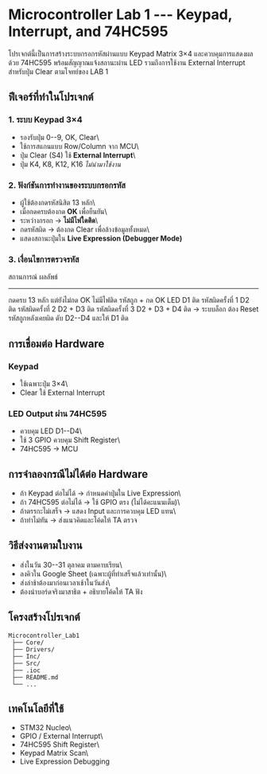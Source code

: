 # Microcontroller Lab 1 --- Keypad, Interrupt, and 74HC595

โปรเจกต์นี้เป็นการสร้างระบบกรอกรหัสผ่านแบบ Keypad Matrix 3×4
และควบคุมการแสดงผลด้วย 74HC595 พร้อมสัญญาณแจ้งสถานะผ่าน LED
รวมถึงการใช้งาน External Interrupt สำหรับปุ่ม Clear ตามโจทย์ของ LAB 1

##  ฟีเจอร์ที่ทำในโปรเจกต์

### 1. ระบบ Keypad 3×4

-   รองรับปุ่ม 0--9, OK, Clear\
-   ใช้การสแกนแบบ Row/Column จาก MCU\
-   ปุ่ม Clear (S4) ใช้ **External Interrupt**\
-   ปุ่ม K4, K8, K12, K16 *ไม่นำมาใช้งาน*

### 2. ฟังก์ชันการทำงานของระบบกรอกรหัส

-   ผู้ใช้ต้องกดรหัสนิสิต 13 หลัก\
-   เมื่อกดครบต้องกด **OK** เพื่อยืนยัน\
-   ระหว่างกรอก → **ไม่มีไฟใดติด**\
-   กดรหัสผิด → ต้องกด Clear เพื่อล้างข้อมูลทั้งหมด\
-   แสดงสถานะปุ่มใน **Live Expression (Debugger Mode)**

### 3. เงื่อนไขการตรวจรหัส

  สถานการณ์                      ผลลัพธ์
  ------------------------------ ----------------------------------------
  กดครบ 13 หลัก แต่ยังไม่กด OK   ไม่มีไฟติด
  รหัสถูก + กด OK                LED D1 ติด
  รหัสผิดครั้งที่ 1              D2 ติด
  รหัสผิดครั้งที่ 2              D2 + D3 ติด
  รหัสผิดครั้งที่ 3              D2 + D3 + D4 ติด → ระบบล็อก ต้อง Reset
  รหัสถูกหลังเคยผิด              ดับ D2--D4 และให้ D1 ติด

##  การเชื่อมต่อ Hardware

### Keypad

-   ใช้เฉพาะปุ่ม 3×4\
-   Clear ใช้ External Interrupt

### LED Output ผ่าน 74HC595

-   ควบคุม LED D1--D4\
-   ใช้ 3 GPIO ควบคุม Shift Register\
-   74HC595 → MCU

##  การจำลองกรณีไม่ได้ต่อ Hardware

-   ถ้า Keypad ต่อไม่ได้ → กำหนดค่าปุ่มใน Live Expression\
-   ถ้า 74HC595 ต่อไม่ได้ → ใช้ GPIO ตรง (ไม่ได้คะแนนเต็ม)\
-   ถ้าตรรกะไม่เสร็จ → แสดง Input และการควบคุม LED แทน\
-   ถ้าทำไม่ทัน → ส่งแนวคิดและโค้ดให้ TA ตรวจ

##  วิธีส่งงานตามใบงาน

-   ส่งในวัน 30--31 ตุลาคม ตามคาบเรียน\
-   ลงคิวใน Google Sheet (เฉพาะผู้ที่ทำเสร็จแล้วเท่านั้น)\
-   ส่งล่าช้าต้องมาก่อนเวลาเช้าในวันส่ง\
-   ต้องนำบอร์ดจริงมาสาธิต + อธิบายโค้ดให้ TA ฟัง

##  โครงสร้างโปรเจกต์

    Microcontroller_Lab1
     ├── Core/
     ├── Drivers/
     ├── Inc/
     ├── Src/
     ├── .ioc
     ├── README.md
     └── ...

##  เทคโนโลยีที่ใช้

-   STM32 Nucleo\
-   GPIO / External Interrupt\
-   74HC595 Shift Register\
-   Keypad Matrix Scan\
-   Live Expression Debugging
